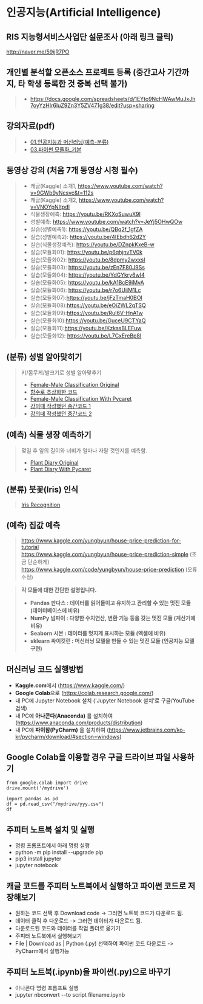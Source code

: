 # 인공지능(Artificial Intelligence)

<!-- 주석
## 워크샵 안내
<img   src="./seminar.jpg"   width="50%"   height="50%" />
-->


## RIS 지능형서비스사업단 설문조사 (아래 링크 클릭)
http://naver.me/59ijR7PO


## 개인별 분석할 오픈소스 프로젝트 등록 (중간고사 기간까지, 타 학생 등록한 것 중복 선택 불가)
> * https://docs.google.com/spreadsheets/d/1EYto9NcHWAwMuJxJh7oyYzHIr6IuZ9Zn3Y5ZV471g38/edit?usp=sharing

## 강의자료(pdf)
> * [01.인공지능과 머신러닝(예측-분류)](https://github.com/yungbyun/ai/blob/master/01.%EC%9D%B8%EA%B3%B5%EC%A7%80%EB%8A%A5%EA%B3%BC%20%EB%A8%B8%EC%8B%A0%EB%9F%AC%EB%8B%9D(%EC%98%88%EC%B8%A1-%EB%B6%84%EB%A5%98).pdf)
> * [03.파이썬 모듈화_기본](https://github.com/yungbyun/ai/blob/master/03.%ED%8C%8C%EC%9D%B4%EC%8D%AC%20%EB%AA%A8%EB%93%88%ED%99%94_%EA%B8%B0%EB%B3%B8.pdf)

## 동영상 강의 (처음 7개 동영상 시청 필수)
> * 캐글(Kaggle) 소개1, https://www.youtube.com/watch?v=9GWb9yNcsvc&t=112s
> * 캐글(Kaggle) 소개2, https://www.youtube.com/watch?v=VNOYpNItpdI
> * 식물생장예측: https://youtu.be/RKXoSuwuX9I
> * 성별예측: https://www.youtube.com/watch?v=JeYj5OHwQOw
> * 실습(성별예측1): https://youtu.be/QBq2f_1gfZA 
> * 실습(성별예측2): https://youtu.be/4IEbdh62d2Y
> * 실습(식물생장예측): https://youtu.be/DZnpkKxeB-w
> * 실습(모듈화01): https://youtu.be/p6qhjnvTV0k
> * 실습(모듈화02): https://youtu.be/8dpmy2wxxsI
> * 실습(모듈화03): https://youtu.be/zEn7F80J9Ss 
> * 실습(모듈화04): https://youtu.be/YdGYkry6wI4 
> * 실습(모듈화05): https://youtu.be/kA1BcE9iMvA
> * 실습(모듈화06): https://youtu.be/r7o6UiiM1Lc 
> * 실습(모듈화07):https://youtu.be/jFzTmaH0BOI
> * 실습(모듈화08):https://youtu.be/eOiZWL2qTSQ
> * 실습(모듈화09):https://youtu.be/RuI6V-HnA1w
> * 실습(모듈화10):https://youtu.be/GuceU9CTYaQ
> * 실습(모듈화11):https://youtu.be/KzkssBLEFuw
> * 실습(모듈화12): https://youtu.be/L7CxEreBp8I

## (분류) 성별 알아맞히기
> 키/몸무게/발크기로 성별 알아맞추기 <br/>
> * [Female-Male Classification Original](https://www.kaggle.com/code/yungbyun/female-male-classification-original)
> * [함수로 추상화한 코드](https://www.kaggle.com/code/yungbyun/functions-for-ml)
> * [Female-Male Classification With Pycaret](https://www.kaggle.com/code/yungbyun/male-female-classification-with-pycaret/edit)
> * [강의때 작성했던 중간코드 1](https://github.com/yungbyun/ai/blob/master/1018_My.zip)
> * [강의때 작성했던 중간코드 2](https://github.com/yungbyun/ai/blob/master/1018_gildongLib.zip)

## (예측) 식물 생장 예측하기
> 몇일 후 잎의 길이와 너비가 얼마나 자랄 것인지를 예측함. <br/>
> * [Plant Diary Original](https://www.kaggle.com/code/yungbyun/plant-diary-original)
> * [Plant Diary With Pycaret](https://www.kaggle.com/code/yungbyun/plant-diary-with-pycaret/edit)

## (분류) 붓꽃(Iris) 인식
> [Iris Recognition](https://www.kaggle.com/ash316/ml-from-scratch-with-iris)

## (예측) 집값 예측
> https://www.kaggle.com/yungbyun/house-price-prediction-for-tutorial <br/>
> https://www.kaggle.com/yungbyun/house-price-prediction-simple (조금 단순하게) <br/>
> https://www.kaggle.com/code/yungbyun/house-price-prediction (오류 수정)

> **각 모듈에 대한 간단한 설명입니다.**
> * **Pandas 판다스 : 데이터를 읽어들이고 유지하고 관리할 수 있는 멋진 모듈 (데이터베이스에 비유)**
> * **NumPy 넘파이 : 다양한 수치연산, 변환 기능 등을 갖는 멋진 모듈 (계산기에 비유)** 
> * **Seaborn 시본 : 데이터를 멋지게 표시하는 모듈 (엑셀에 비유)** 
> * **sklearn 싸이킷런 : 머신러닝 모델을 만들 수 있는 멋진 모듈 (인공지능 모델 구현)**
## 머신러닝 코드 실행방법
* **Kaggle.com**에서 (https://www.kaggle.com/)
* **Google Colab**으로 (https://colab.research.google.com/)
* 내 PC에 Jupyter Notebook 설치 ('Jupyter Notebook 설치'로 구글/YouTube 검색)
* 내 PC에 **아나콘다(Anaconda)** 를 설치하여 (https://www.anaconda.com/products/distribution)
* 내 PC에 **파이참(PyCharm)** 을 설치하여 (https://www.jetbrains.com/ko-kr/pycharm/download/#section=windows)

## Google Colab을 이용할 경우 구글 드라이브 파일 사용하기
```
from google.colab import drive
drive.mount('/mydrive')

import pandas as pd
df = pd.read_csv("/mydrive/yyy.csv")
df
```

## 주피터 노트북 설치 및 실행 
* 명령 프롬프트에서 아래 명령 실행 
* python -m pip install --upgrade pip
* pip3 install jupyter
* jupyter notebook 

## 캐글 코드를 주피터 노트북에서 실행하고 파이썬 코드로 저장해보기
* 원하는 코드 선택 후 Download code -> 그러면 노트북 코드가 다운로드 됨.
* 데이터 클릭 후 다운로드 -> 그러면 데이터가 다운로드 됨.
* 다운로드된 코드와 데이터를 작업 폴더로 옮기기
* 주피터 노트북에서 실행해보기
* File | Download as | Python (.py) 선택하여 파이썬 코드 다운로드 -> PyCharm에서 실행가능

## 주피터 노트북(**.ipynb)을 파이썬(**.py)으로 바꾸기
* 아나콘다 명령 프롬프트 실행
* jupyter nbconvert --to script filename.ipynb 

